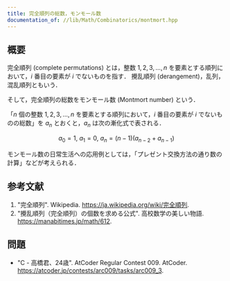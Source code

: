 ```yaml
---
title: 完全順列の総数，モンモール数
documentation_of: //lib/Math/Combinatorics/montmort.hpp
---
```



## 概要

完全順列 (complete permutations) とは，整数 $1,2,3, \ldots, n$ を要素とする順列において，$i$ 番目の要素が $i$ でないものを指す．
攪乱順列 (derangement)，乱列，混乱順列ともいう．

そして，完全順列の総数をモンモール数 (Montmort number) という．

「$n$ 個の整数 $1,2,3, \ldots, n$ を要素とする順列において，$i$ 番目の要素が $i$ でないものの総数」を $a_n$ とおくと，$a_n$ は次の漸化式で表される．

$$
a_0 = 1, \
a_1 = 0, \
a_n = (n-1)(a_{n-2} + a_{n-1})
$$

モンモール数の日常生活への応用例としては，「プレゼント交換方法の通り数の計算」などが考えられる．


## 参考文献

1. "完全順列". Wikipedia. <https://ja.wikipedia.org/wiki/完全順列>.
1. "攪乱順列（完全順列）の個数を求める公式". 高校数学の美しい物語. <https://manabitimes.jp/math/612>.


## 問題

- "C - 高橋君、24歳". AtCoder Regular Contest 009. AtCoder. <https://atcoder.jp/contests/arc009/tasks/arc009_3>.
